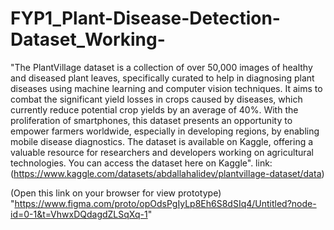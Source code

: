 # FYP1_Plant-Disease-Detection-Dataset_Working-
"The PlantVillage dataset is a collection of over 50,000 images of healthy and diseased plant leaves, specifically curated to help in diagnosing plant diseases using machine learning and computer vision techniques. It aims to combat the significant yield losses in crops caused by diseases, which currently reduce potential crop yields by an average of 40%. With the proliferation of smartphones, this dataset presents an opportunity to empower farmers worldwide, especially in developing regions, by enabling mobile disease diagnostics. The dataset is available on Kaggle, offering a valuable resource for researchers and developers working on agricultural technologies. You can access the dataset here on Kaggle".
link:(https://www.kaggle.com/datasets/abdallahalidev/plantvillage-dataset/data)

(Open this link on your browser for view prototype)
"https://www.figma.com/proto/opOdsPgIyLp8Eh6S8dSIq4/Untitled?node-id=0-1&t=VhwxDQdagdZLSqXq-1"
